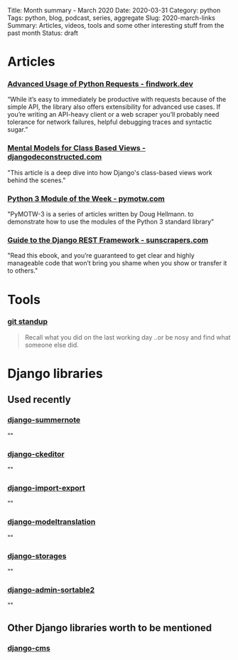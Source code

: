 Title: Month summary - March 2020
Date: 2020-03-31
Category: python
Tags: python, blog, podcast, series, aggregate
Slug: 2020-march-links
Summary: Articles, videos, tools and some other interesting stuff from the past month 
Status: draft


# Articles


### [Advanced Usage of Python Requests - findwork.dev](https://findwork.dev/blog/advanced-usage-python-requests-timeouts-retries-hooks/)

“While it’s easy to immediately be productive with requests because of the simple API, the library also offers extensibility for advanced use cases. If you’re writing an API-heavy client or a web scraper you’ll probably need tolerance for network failures, helpful debugging traces and syntactic sugar.”


### [Mental Models for Class Based Views - djangodeconstructed.com](https://djangodeconstructed.com/2020/01/03/mental-models-for-class-based-views/?utm_campaign=Django%2BNewsletter&utm_medium=email&utm_source=Django_Newsletter_13)

"This article is a deep dive into how Django's class-based views work behind the scenes."


### [Python 3 Module of the Week - pymotw.com](https://pymotw.com/3/#)

"PyMOTW-3 is a series of articles written by Doug Hellmann. to demonstrate how to use the modules of the Python 3 standard library"


### [Guide to the Django REST Framework - sunscrapers.com](https://sunscrapers.com/ebook/how-to-create-a-rest-api-for-django-projects/)

"Read this ebook, and you’re guaranteed to get clear and highly manageable code that won’t bring you shame when you show or transfer it to others."


# Tools

### [git standup](https://github.com/kamranahmedse/git-standup)

> Recall what you did on the last working day ..or be nosy and find what someone else did.


# Django libraries

## Used recently

### [django-summernote]()

""


### [django-ckeditor]()

""


### [django-import-export]()

""


### [django-modeltranslation]()

""


### [django-storages]()

""


### [django-admin-sortable2]()

""


## Other Django libraries worth to be mentioned

### [django-cms]()



